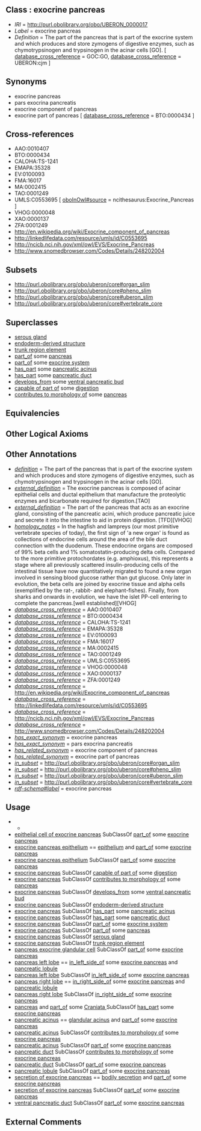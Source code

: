 
## Class : exocrine pancreas

 * *IRI* = http://purl.obolibrary.org/obo/UBERON_0000017
 * *Label* = exocrine pancreas
 * *Definition* = The part of the pancreas that is part of the exocrine system and which produces and store zymogens of digestive enzymes, such as chymotrypsinogen and trypsinogen in the acinar cells [GO]. [ [database_cross_reference](../../ef/oboInOwl#hasDbXref.md) = GOC:GO, [database_cross_reference](../../ef/oboInOwl#hasDbXref.md) = UBERON:cjm ]

## Synonyms

 * exocrine pancreas
 * pars exocrina pancreatis
 * exocrine component of pancreas
 * exocrine part of pancreas [ [database_cross_reference](../../ef/oboInOwl#hasDbXref.md) = BTO:0000434 ]

## Cross-references

 * AAO:0010407
 * BTO:0000434
 * CALOHA:TS-1241
 * EMAPA:35328
 * EV:0100093
 * FMA:16017
 * MA:0002415
 * TAO:0001249
 * UMLS:C0553695 [ [oboInOwl#source](../../ce/oboInOwl#source.md) = ncithesaurus:Exocrine_Pancreas ]
 * VHOG:0000048
 * XAO:0000137
 * ZFA:0001249
 * http://en.wikipedia.org/wiki/Exocrine_component_of_pancreas
 * http://linkedlifedata.com/resource/umls/id/C0553695
 * http://ncicb.nci.nih.gov/xml/owl/EVS/Exocrine_Pancreas
 * http://www.snomedbrowser.com/Codes/Details/248202004

## Subsets

 * http://purl.obolibrary.org/obo/uberon/core#organ_slim
 * http://purl.obolibrary.org/obo/uberon/core#pheno_slim
 * http://purl.obolibrary.org/obo/uberon/core#uberon_slim
 * http://purl.obolibrary.org/obo/uberon/core#vertebrate_core

## Superclasses

 * [serous gland](../../UBERON/09/UBERON_0000409.md)
 * [endoderm-derived structure](../../UBERON/19/UBERON_0004119.md)
 * [trunk region element](../../UBERON/77/UBERON_0005177.md)
 * [part_of](../../BFO/50/BFO_0000050.md) some [pancreas](../../UBERON/64/UBERON_0001264.md)
 * [part_of](../../BFO/50/BFO_0000050.md) some [exocrine system](../../UBERON/30/UBERON_0002330.md)
 * [has_part](../../BFO/51/BFO_0000051.md) some [pancreatic acinus](../../UBERON/63/UBERON_0001263.md)
 * [has_part](../../BFO/51/BFO_0000051.md) some [pancreatic duct](../../UBERON/29/UBERON_0007329.md)
 * [develops_from](../../RO/02/RO_0002202.md) some [ventral pancreatic bud](../../UBERON/24/UBERON_0003924.md)
 * [capable of part of](../../RO/16/RO_0002216.md) some [digestion](../../GO/86/GO_0007586.md)
 * [contributes to morphology of](../../RO/33/RO_0002433.md) some [pancreas](../../UBERON/64/UBERON_0001264.md)

## Equivalencies


## Other Logical Axioms


## Other Annotations

 * *[definition](../../IAO/15/IAO_0000115.md)* = The part of the pancreas that is part of the exocrine system and which produces and store zymogens of digestive enzymes, such as chymotrypsinogen and trypsinogen in the acinar cells [GO].
 * *[external_definition](../../UBPROP/01/UBPROP_0000001.md)* = The exocrine pancreas is composed of acinar epithelial cells and ductal epithelium that manufacture the proteolytic enzymes and bicarbonate required for digestion.[TAO]
 * *[external_definition](../../UBPROP/01/UBPROP_0000001.md)* = The part of the pancreas that acts as an exocrine gland, consisting of the pancreatic acini, which produce pancreatic juice and secrete it into the intestine to aid in protein digestion. [TFD][VHOG]
 * *[homology_notes](../../UBPROP/03/UBPROP_0000003.md)* = In the hagfish and lampreys (our most primitive vertebrate species of today), the first sign of 'a new organ' is found as collections of endocrine cells around the area of the bile duct connection with the duodenum. These endocrine organs are composed of 99% beta cells and 1% somatostatin-producing delta cells. Compared to the more primitive protochordates (e.g. amphioxus), this represents a stage where all previously scattered insulin-producing cells of the intestinal tissue have now quantitatively migrated to found a new organ involved in sensing blood glucose rather than gut glucose. Only later in evolution, the beta cells are joined by exocrine tissue and alpha cells (exemplified by the rat-, rabbit- and elephant-fishes). Finally, from sharks and onwards in evolution, we have the islet PP-cell entering to complete the pancreas.[well established][VHOG]
 * *[database_cross_reference](../../ef/oboInOwl#hasDbXref.md)* = AAO:0010407
 * *[database_cross_reference](../../ef/oboInOwl#hasDbXref.md)* = BTO:0000434
 * *[database_cross_reference](../../ef/oboInOwl#hasDbXref.md)* = CALOHA:TS-1241
 * *[database_cross_reference](../../ef/oboInOwl#hasDbXref.md)* = EMAPA:35328
 * *[database_cross_reference](../../ef/oboInOwl#hasDbXref.md)* = EV:0100093
 * *[database_cross_reference](../../ef/oboInOwl#hasDbXref.md)* = FMA:16017
 * *[database_cross_reference](../../ef/oboInOwl#hasDbXref.md)* = MA:0002415
 * *[database_cross_reference](../../ef/oboInOwl#hasDbXref.md)* = TAO:0001249
 * *[database_cross_reference](../../ef/oboInOwl#hasDbXref.md)* = UMLS:C0553695
 * *[database_cross_reference](../../ef/oboInOwl#hasDbXref.md)* = VHOG:0000048
 * *[database_cross_reference](../../ef/oboInOwl#hasDbXref.md)* = XAO:0000137
 * *[database_cross_reference](../../ef/oboInOwl#hasDbXref.md)* = ZFA:0001249
 * *[database_cross_reference](../../ef/oboInOwl#hasDbXref.md)* = http://en.wikipedia.org/wiki/Exocrine_component_of_pancreas
 * *[database_cross_reference](../../ef/oboInOwl#hasDbXref.md)* = http://linkedlifedata.com/resource/umls/id/C0553695
 * *[database_cross_reference](../../ef/oboInOwl#hasDbXref.md)* = http://ncicb.nci.nih.gov/xml/owl/EVS/Exocrine_Pancreas
 * *[database_cross_reference](../../ef/oboInOwl#hasDbXref.md)* = http://www.snomedbrowser.com/Codes/Details/248202004
 * *[has_exact_synonym](../../ym/oboInOwl#hasExactSynonym.md)* = exocrine pancreas
 * *[has_exact_synonym](../../ym/oboInOwl#hasExactSynonym.md)* = pars exocrina pancreatis
 * *[has_related_synonym](../../ym/oboInOwl#hasRelatedSynonym.md)* = exocrine component of pancreas
 * *[has_related_synonym](../../ym/oboInOwl#hasRelatedSynonym.md)* = exocrine part of pancreas
 * *[in_subset](../../et/oboInOwl#inSubset.md)* = http://purl.obolibrary.org/obo/uberon/core#organ_slim
 * *[in_subset](../../et/oboInOwl#inSubset.md)* = http://purl.obolibrary.org/obo/uberon/core#pheno_slim
 * *[in_subset](../../et/oboInOwl#inSubset.md)* = http://purl.obolibrary.org/obo/uberon/core#uberon_slim
 * *[in_subset](../../et/oboInOwl#inSubset.md)* = http://purl.obolibrary.org/obo/uberon/core#vertebrate_core
 * *[rdf-schema#label](../../el/rdf-schema#label.md)* = exocrine pancreas

## Usage

 * -
 * [epithelial cell of exocrine pancreas](../../CL/33/CL_1001433.md) SubClassOf [part_of](../../BFO/50/BFO_0000050.md) some [exocrine pancreas](../../UBERON/17/UBERON_0000017.md)
 * [exocrine pancreas epithelium](../../UBERON/97/UBERON_0013697.md) == [epithelium](../../UBERON/83/UBERON_0000483.md) and [part_of](../../BFO/50/BFO_0000050.md) some [exocrine pancreas](../../UBERON/17/UBERON_0000017.md)
 * [exocrine pancreas epithelium](../../UBERON/97/UBERON_0013697.md) SubClassOf [part_of](../../BFO/50/BFO_0000050.md) some [exocrine pancreas](../../UBERON/17/UBERON_0000017.md)
 * [exocrine pancreas](../../UBERON/17/UBERON_0000017.md) SubClassOf [capable of part of](../../RO/16/RO_0002216.md) some [digestion](../../GO/86/GO_0007586.md)
 * [exocrine pancreas](../../UBERON/17/UBERON_0000017.md) SubClassOf [contributes to morphology of](../../RO/33/RO_0002433.md) some [pancreas](../../UBERON/64/UBERON_0001264.md)
 * [exocrine pancreas](../../UBERON/17/UBERON_0000017.md) SubClassOf [develops_from](../../RO/02/RO_0002202.md) some [ventral pancreatic bud](../../UBERON/24/UBERON_0003924.md)
 * [exocrine pancreas](../../UBERON/17/UBERON_0000017.md) SubClassOf [endoderm-derived structure](../../UBERON/19/UBERON_0004119.md)
 * [exocrine pancreas](../../UBERON/17/UBERON_0000017.md) SubClassOf [has_part](../../BFO/51/BFO_0000051.md) some [pancreatic acinus](../../UBERON/63/UBERON_0001263.md)
 * [exocrine pancreas](../../UBERON/17/UBERON_0000017.md) SubClassOf [has_part](../../BFO/51/BFO_0000051.md) some [pancreatic duct](../../UBERON/29/UBERON_0007329.md)
 * [exocrine pancreas](../../UBERON/17/UBERON_0000017.md) SubClassOf [part_of](../../BFO/50/BFO_0000050.md) some [exocrine system](../../UBERON/30/UBERON_0002330.md)
 * [exocrine pancreas](../../UBERON/17/UBERON_0000017.md) SubClassOf [part_of](../../BFO/50/BFO_0000050.md) some [pancreas](../../UBERON/64/UBERON_0001264.md)
 * [exocrine pancreas](../../UBERON/17/UBERON_0000017.md) SubClassOf [serous gland](../../UBERON/09/UBERON_0000409.md)
 * [exocrine pancreas](../../UBERON/17/UBERON_0000017.md) SubClassOf [trunk region element](../../UBERON/77/UBERON_0005177.md)
 * [pancreas exocrine glandular cell](../../CL/99/CL_1001599.md) SubClassOf [part_of](../../BFO/50/BFO_0000050.md) some [exocrine pancreas](../../UBERON/17/UBERON_0000017.md)
 * [pancreas left lobe](../../UBERON/80/UBERON_0015280.md) == [in_left_side_of](../../BSPO/20/BSPO_0000120.md) some [exocrine pancreas](../../UBERON/17/UBERON_0000017.md) and [pancreatic lobule](../../UBERON/24/UBERON_0007324.md)
 * [pancreas left lobe](../../UBERON/80/UBERON_0015280.md) SubClassOf [in_left_side_of](../../BSPO/20/BSPO_0000120.md) some [exocrine pancreas](../../UBERON/17/UBERON_0000017.md)
 * [pancreas right lobe](../../UBERON/81/UBERON_0015281.md) == [in_right_side_of](../../BSPO/21/BSPO_0000121.md) some [exocrine pancreas](../../UBERON/17/UBERON_0000017.md) and [pancreatic lobule](../../UBERON/24/UBERON_0007324.md)
 * [pancreas right lobe](../../UBERON/81/UBERON_0015281.md) SubClassOf [in_right_side_of](../../BSPO/21/BSPO_0000121.md) some [exocrine pancreas](../../UBERON/17/UBERON_0000017.md)
 * [pancreas](../../UBERON/64/UBERON_0001264.md) and [part_of](../../BFO/50/BFO_0000050.md) some [Craniata <chordata>](../../NCBITaxon/93/NCBITaxon_89593.md) SubClassOf [has_part](../../BFO/51/BFO_0000051.md) some [exocrine pancreas](../../UBERON/17/UBERON_0000017.md)
 * [pancreatic acinus](../../UBERON/63/UBERON_0001263.md) == [glandular acinus](../../UBERON/42/UBERON_0009842.md) and [part_of](../../BFO/50/BFO_0000050.md) some [exocrine pancreas](../../UBERON/17/UBERON_0000017.md)
 * [pancreatic acinus](../../UBERON/63/UBERON_0001263.md) SubClassOf [contributes to morphology of](../../RO/33/RO_0002433.md) some [exocrine pancreas](../../UBERON/17/UBERON_0000017.md)
 * [pancreatic acinus](../../UBERON/63/UBERON_0001263.md) SubClassOf [part_of](../../BFO/50/BFO_0000050.md) some [exocrine pancreas](../../UBERON/17/UBERON_0000017.md)
 * [pancreatic duct](../../UBERON/29/UBERON_0007329.md) SubClassOf [contributes to morphology of](../../RO/33/RO_0002433.md) some [exocrine pancreas](../../UBERON/17/UBERON_0000017.md)
 * [pancreatic duct](../../UBERON/29/UBERON_0007329.md) SubClassOf [part_of](../../BFO/50/BFO_0000050.md) some [exocrine pancreas](../../UBERON/17/UBERON_0000017.md)
 * [pancreatic lobule](../../UBERON/24/UBERON_0007324.md) SubClassOf [part_of](../../BFO/50/BFO_0000050.md) some [exocrine pancreas](../../UBERON/17/UBERON_0000017.md)
 * [secretion of exocrine pancreas](../../UBERON/93/UBERON_0004793.md) == [bodily secretion](../../UBERON/56/UBERON_0000456.md) and [part_of](../../BFO/50/BFO_0000050.md) some [exocrine pancreas](../../UBERON/17/UBERON_0000017.md)
 * [secretion of exocrine pancreas](../../UBERON/93/UBERON_0004793.md) SubClassOf [part_of](../../BFO/50/BFO_0000050.md) some [exocrine pancreas](../../UBERON/17/UBERON_0000017.md)
 * [ventral pancreatic duct](../../UBERON/64/UBERON_0001064.md) SubClassOf [part_of](../../BFO/50/BFO_0000050.md) some [exocrine pancreas](../../UBERON/17/UBERON_0000017.md)

## External Comments

